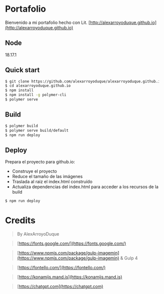 # Portafolio

Bienvenido a mi portafolio hecho con Lit.
[http://alexarroyoduque.github.io](http://alexarroyoduque.github.io)

## Node
18.17.1

## Quick start

```sh
$ git clone https://github.com/alexarroyoduque/alexarroyoduque.github.io.git
$ cd alexarroyoduque.github.io
$ npm install
$ npm install -g polymer-cli
$ polymer serve

```

## Build

```sh
$ polymer build
$ polymer serve build/default
$ npm run deploy
```

## Deploy

Prepara el proyecto para github.io:
 - Construye el proyecto
 - Reduce el tamaño de las imágenes
 - Traslada al raiz el index.html construído
 - Actualiza dependencias del index.html para acceder a los recursos de la build

```sh
$ npm run deploy
```

# Credits

> By AlexArroyoDuque

> [https://fonts.google.com/](https://fonts.google.com/)

> [https://www.npmjs.com/package/gulp-imagemin](https://www.npmjs.com/package/gulp-imagemin) & Gulp 4

> [https://fontello.com/](https://fontello.com/)

> [https://konamijs.mand.is](https://konamijs.mand.is)

> [https://chatgpt.com](https://chatgpt.com)
